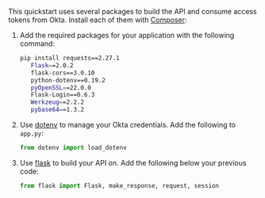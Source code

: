 This quickstart uses several packages to build the API  and consume access tokens from Okta. Install each of them with [Composer](https://getcomposer.org):

1. Add the required packages for your application with the following command:

   ```bash
   pip install requests==2.27.1
      Flask==2.0.2
      flask-cors==3.0.10
      python-dotenv==0.19.2
      pyOpenSSL==22.0.0
      Flask-Login==0.6.3
      Werkzeug==2.2.2
      pybase64==1.3.2
   ```

1. Use [dotenv](https://pypi.org/project/python-dotenv/) to manage your Okta credentials. Add the following to `app.py`:

   ```python
   from dotenv import load_dotenv
   ```

1. Use [flask](https://flask.palletsprojects.com/en/3.0.x/) to build your API on. Add the following below your previous code:

   ```python
   from flask import Flask, make_response, request, session
   ```

